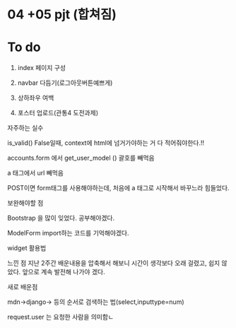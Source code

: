 # 04 +05 pjt (합쳐짐)





# To do

1. index 페이지 구성

2. navbar 다듬기(로그아웃버튼예쁘게)

3. 상하좌우 여백

4. 포스터 업로드(관통4 도전과제)

   

자주하는 실수

is_valid() False일때, context에 html에 넘거가야하는 거 다 적어줘야한다.!!


accounts.form 에서 get_user_model ()  괄호를 빼먹음


a 태그에서 url 빼먹음


POST이면 form태그를 사용해야하는데, 처음에 a 태그로 시작해서 바꾸느라 힘들었다.



보완해야할 점


Bootstrap 을 많이 잊었다. 공부해야겠다.

ModelForm import하는 코드를 기억해야겠다.

widget 활용법



느낀 점
지난 2주간 배운내용을 압축해서 해보니 시간이 생각보다 오래 걸렸고, 쉽지 않았다. 앞으로 계속 발전해 나가야 겠다.



새로 배운점

mdn->django-> 등의 순서로 검색하는 법(select,inputtype=num)

request.user 는 요청한 사람을 의미함ㄴ